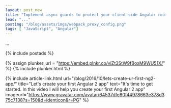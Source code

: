 ```yaml
---
layout: post_new
title: "Implement async guards to protect your client-side Angular routes"
lead: "..."
postimg: "/blog/assets/imgs/webpack_proxy_config.png"
tags: [ "JavaScript", "Angular"]
---
```


<div class="article-intro">
    ...
</div>

{% include postads %}


{% assign plunker_url = "https://embed.plnkr.co/viZt3StW9fBoxM9WU51X/" %}
{% include plunker.html %}





{% include article-link.html
    url="/blog/2016/10/lets-create-ur-first-ng2-app/"
    title="Let's create your first Angular 2 app"
    text="It's time to get started. In this video I will help you create your first Angular 2 app"
    imageurl="https://www.gravatar.com/avatar/64537dfe80f44978663e378d375c7138?s=150&d=identicon&r=PG"
%}
